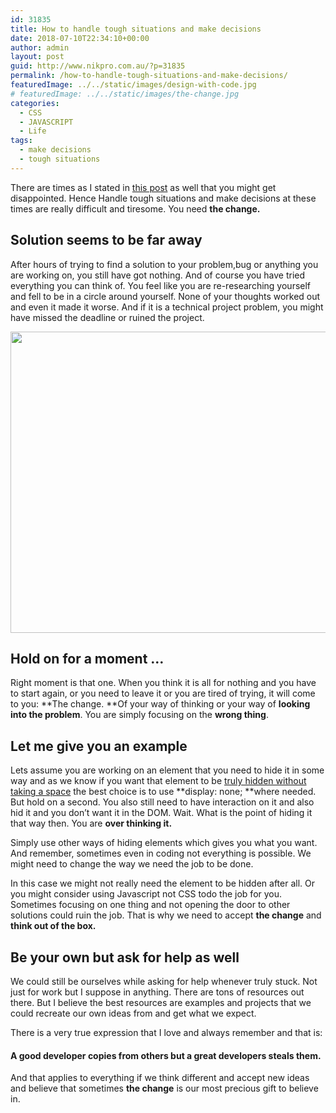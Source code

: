 ```yaml
---
id: 31835
title: How to handle tough situations and make decisions
date: 2018-07-10T22:34:10+00:00
author: admin
layout: post
guid: http://www.nikpro.com.au/?p=31835
permalink: /how-to-handle-tough-situations-and-make-decisions/
featuredImage: ../../static/images/design-with-code.jpg
# featuredImage: ../../static/images/the-change.jpg
categories:
  - CSS
  - JAVASCRIPT
  - Life
tags:
  - make decisions
  - tough situations
---
```

There are times as I stated in [this post](http://www.nikpro.com.au/frustration-and-tiredness-is-your-enemy-to-improve-your-skills-and-grow/) as well that you might get disappointed. Hence Handle tough situations and make decisions at these times are really difficult and tiresome. You need **the change.**

## Solution seems to be far away

After hours of trying to find a solution to your problem,bug or anything you are working on, you still have got nothing. And of course you have tried everything you can think of. You feel like you are re-researching yourself and fell to be in a circle around yourself. None of your thoughts worked out and even it made it worse. And if it is a technical project problem, you might have missed the deadline or ruined the project. 

<img class="aligncenter wp-image-31838 size-full" src="http://www.nikpro.com.auopen-the-door.jpg" alt="" width="725" height="482" srcset="http://testgatsby.localopen-the-door.jpg 725w, http://testgatsby.localopen-the-door-300x199.jpg 300w" sizes="(max-width: 725px) 100vw, 725px" /> 

## Hold on for a moment &#8230;

Right moment is that one. When you think it is all for nothing and you have to start again, or you need to leave it or you are tired of trying, it will come to you: **The change. **Of your way of thinking or your way of **looking into the problem**. You are simply focusing on the **wrong thing**. 

## Let me give you an example

Lets assume you are working on an element that you need to hide it in some way and as we know if you want that element to be [truly hidden without taking a space](http://www.nikpro.com.au/different-ways-to-hide-an-element-in-css/) the best choice is to use **display: none; **where needed. But hold on a second. You also still need to have interaction on it and also hid it and you don&#8217;t want it in the DOM. Wait. What is the point of hiding it that way then. You are **over thinking it.** 

Simply use other ways of hiding elements which gives you what you want. And remember, sometimes even in coding not everything is possible. We might need to change the way we need the job to be done. 

In this case we might not really need the element to be hidden after all. Or you might consider using Javascript not CSS todo the job for you. Sometimes focusing on one thing and not opening the door to other solutions could ruin the job. That is why we need to accept **the change** and **think out of the box.**

## Be your own but ask for help as well

We could still be ourselves while asking for help whenever truly stuck. Not just for work but I suppose in anything. There are tons of resources out there. But I believe the best resources are examples and projects that we could recreate our own ideas from and get what we expect. 

There is a very true expression that I love and always remember and that is:

#### A good developer copies from others but a great developers steals them.

And that applies to everything if we think different and accept new ideas and believe that sometimes **the change** is our most precious gift to believe in.